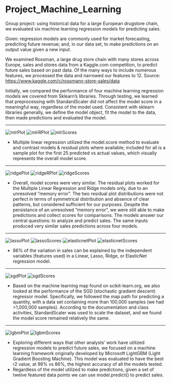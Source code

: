 # Project_Machine_Learning
Group project: using historical data for a large European drugstore chain, we evaluated six machine learning regression models for predicting sales.

Given: regression models are commonly used for market forecasting, predicting future revenue; and, in our data set, to make predictions on an output value given a new input.

We examined Rossman, a large drug store chain with many stores across Europe, sales and stores data from a Kaggle.com competition, to predict future sales based on past data.  Of the many ways to include numerous features, we processed the data and narrowed our features to 12.  Source: https://www.kaggle.com/c/rossmann-store-sales/data

Initially, we compared the performance of four machine learning regression models we covered from Sklearn’s libraries.  Through testing, we learned that preprocessing with StandardScaler did not affect the model score in a meaningful way, regardless of the model used.  Consistent with sklearn libraries generally, we define the model object, fit the model to the data, then made predictions and evaluated the model.
- - -
![mlrPlot](readme/mlr_plot.JPG)
![mlrRPlot](readme/mlr_residual_plot.JPG)
![mlrScores](readme/mlr_scores.JPG)
* Multiple linear regression utilized the model.score method to evaluate and contrast models & residual plots where available; included for all is a sample plot for the first 25 predicted vs actual values, which visually represents the overall model score.
- - -
![ridgePlot](readme/ridge_plot.JPG)
![ridgeRPlot](readme/ridge_residual_plot.JPG)
![ridgeScores](readme/ridge_scores.JPG)
* Overall, model scores were very similar.  The residual plots worked for the Multiple Linear Regression and Ridge models only, due to an unresolved “memory error”.  The two residual plot distributions were not perfect in terms of symmetrical distribution and absence of clear patterns, but considered sufficient for our purposes.  Despite the persistance of an unresolved “memory error”, we were still able to make predictions and collect scores for comparisons.  The models answer our central questions: to analyze and predict sales.  The same inputs produced very similar sales predictions across four models.
- - -
![lassoPlot](readme/lasso_plot.JPG)
![lassoScores](readme/lasso_scores.JPG)
![elasticnetPlot](readme/elasticnet_plot.JPG)
![elasticnetScores](readme/elasticnet_scores.JPG)
* 86% of the variation in sales can be explained by the independent variables (features used) in a Linear, Lasso, Ridge, or ElasticNet regression model.
- - -
![sgdPlot](readme/sgd_plot.JPG)
![sgdScores](readme/sgd_scores.JPG)
* Based on the machine learning map found on scikit-learn.org, we also looked at the performance of the SGD (stochastic gradient descent) regressor model.  Specifically, we followed the map path for predicting a quantity, with a data set containing more than 100,000 samples (we had >1,000,000 samples).  According to the documentation and class activities, StandardScaler was used to scale the dataset, and we found the model score remained relatively the same.
- - -
![lgbmPlot](readme/lgbm_plot.JPG)
![lgbmScores](readme/lgbm_scores.JPG)
* Exploring different ways that other analysts’ work have utilized regression models to predict future sales, we focused on a machine learning framework originally developed by Microsoft LightGBM (Light Gradient Boosting Machine).  This model was evaluated to have the best r2 value, at 98% vs 86%, the highest accuracy of all the models tested.
* Regardless of the model utilized to make predictions, given a set of twelve featured data points we can use model.predict() to predict sales.
